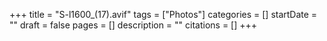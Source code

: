 +++
title = "S-l1600_(17).avif"
tags = ["Photos"]
categories = []
startDate = ""
draft = false
pages = []
description = ""
citations = []
+++
